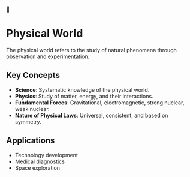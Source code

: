 📘
# Physical World

The physical world refers to the study of natural phenomena through observation and experimentation.

## Key Concepts
- **Science**: Systematic knowledge of the physical world.
- **Physics**: Study of matter, energy, and their interactions.
- **Fundamental Forces**: Gravitational, electromagnetic, strong nuclear, weak nuclear.
- **Nature of Physical Laws**: Universal, consistent, and based on symmetry.

## Applications
- Technology development
- Medical diagnostics
- Space exploration
